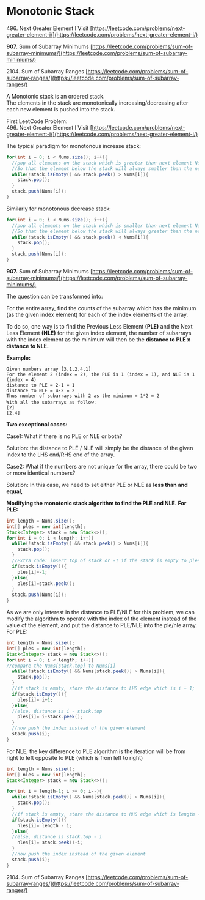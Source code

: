 # Monotonic Stack

496\. Next Greater Element I Visit [https://leetcode.com/problems/next-greater-element-i/](https://leetcode.com/problems/next-greater-element-i/)

**907.** Sum of Subarray Minimums [https://leetcode.com/problems/sum-of-subarray-minimums/](https://leetcode.com/problems/sum-of-subarray-minimums/)

2104\. Sum of Subarray Ranges [https://leetcode.com/problems/sum-of-subarray-ranges/](https://leetcode.com/problems/sum-of-subarray-ranges/)







A Monotonic stack is an ordered stack.\
The elements in the stack are monotonically increasing/decreasing after each new element is pushed into the stack.

First LeetCode Problem:\
496\. Next Greater Element I Visit [https://leetcode.com/problems/next-greater-element-i/](https://leetcode.com/problems/next-greater-element-i/)

The typical paradigm for monotonous increase stack:

```java
for(int i = 0; i < Nums.size(); i++){
  //pop all elements on the stack which is greater than next element Nums[i]
  //So that the element below the stack will always smaller than the next one
  while(!stack.isEmpty() && stack.peek() > Nums[i]){
    stack.pop();
  }
  stack.push(Nums[i]);
}
```

Similarly for monotonous decrease stack:

```java
for(int i = 0; i < Nums.size(); i++){
  //pop all elements on the stack which is smaller than next element Nums[i]
  //So that the element below the stack will always greater than the next one
  while(!stack.isEmpty() && stack.peek() < Nums[i]){
    stack.pop();
  }
  stack.push(Nums[i]);
}
```

**907.** Sum of Subarray Minimums [https://leetcode.com/problems/sum-of-subarray-minimums/](https://leetcode.com/problems/sum-of-subarray-minimums/)

The question can be transformed into:

For the entire array, find the counts of the subarray which has the minimum (as the given index element) for each of the index elements of the array.&#x20;

To do so, one way is to find the Previous Less Element **(PLE)** and the Next Less Element **(NLE)** for the given index element, the number of subarrays with the index element as the minimum will then be the **distance to PLE x distance to NLE.**&#x20;

**Example:**

```
Given numbers array [3,1,2,4,1] 
For the element 2 (index = 2), the PLE is 1 (index = 1), and NLE is 1 (index = 4)
distance to PLE = 2-1 = 1
distance to NLE = 4-2 = 2
Thus number of subarrays with 2 as the minimum = 1*2 = 2
With all the subarrays as follow：
[2]
[2,4]
```

**Two exceptional cases:**

Case1: What if there is no PLE or NLE or both?&#x20;

Solution: the distance to PLE / NLE will simply be the distance of the given index to the LHS end/RHS end of the array.&#x20;

Case2: What if the numbers are not unique for the array, there could be two or more identical numbers?

Solution: In this case, we need to set either PLE or NLE as **less than and equal,**&#x20;

**Modifying the monotonic stack algorithm to find the PLE and NLE. For PLE:**

```java
int length = Nums.size();
int[] ples = new int[length];
Stack<Integer> stack = new Stack<>();
for(int i = 0; i < length; i++){
  while(!stack.isEmpty() && stack.peek() > Nums[i]){
    stack.pop();
  }
  //Extra code: insert top of stack or -1 if the stack is empty to ples array
  if(stack.isEmpty()){
    ples[i]=-1;
  }else{
    ples[i]=stack.peek();
  }
  stack.push(Nums[i]);
}

```

As we are only interest in the distance to PLE/NLE for this problem, we can modify the algorithm to operate with the index of the element instead of the value of the element, and put the distance to PLE/NLE into the ple/nle array. For PLE:

```java
int length = Nums.size();
int[] ples = new int[length];
Stack<Integer> stack = new Stack<>();
for(int i = 0; i < length; i++){
//compare the Nums[stack.top] to Nums[i]
  while(!stack.isEmpty() && Nums[stack.peek()] > Nums[i]){
    stack.pop();
  }
  //if stack is empty, store the distance to LHS edge which is i + 1;
  if(stack.isEmpty()){
    ples[i]= i+1;
  }else{
  //else, distance is i - stack.top
    ples[i]= i-stack.peek();
  }
  //now push the index instead of the given element
  stack.push(i);
}
```

For NLE, the key difference to PLE algorithm is the iteration will be from right to left opposite to PLE (which is from left to right)

```java
int length = Nums.size();
int[] nles = new int[length];
Stack<Integer> stack = new Stack<>();

for(int i = length-1; i >= 0; i--){
  while(!stack.isEmpty() && Nums[stack.peek()] > Nums[i]){
    stack.pop();
  }
  //if stack is empty, store the distance to RHS edge which is length - i;
  if(stack.isEmpty()){
    nles[i]= length - i;
  }else{
  //else, distance is stack.top - i
    nles[i]= stack.peek()-i;
  }
  //now push the index instead of the given element
  stack.push(i);
}
```



2104\. Sum of Subarray Ranges [https://leetcode.com/problems/sum-of-subarray-ranges/](https://leetcode.com/problems/sum-of-subarray-ranges/)
